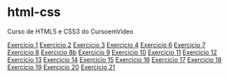 # html-css
Curso de HTML5  e CSS3 do CursoemVideo



<a href="https://joaodoctype123.github.io/html-css/exercicios/ex001">Exercicio 1</a>
<a href="https://joaodoctype123.github.io/html-css/exercicios/ex002">Exercicio 2</a>
<a href="https://joaodoctype123.github.io/html-css/exercicios/ex003">Exercicio 3</a>
<a href="https://joaodoctype123.github.io/html-css/exercicios/ex004">Exercicio 4</a>
<a href="https://joaodoctype123.github.io/html-css/exercicios/ex006">Exercicio 6</a>
<a href="https://joaodoctype123.github.io/html-css/exercicios/ex007">Exercicio 7</a>
<a href="https://joaodoctype123.github.io/html-css/exercicios/ex008">Exercicio 8</a>
<a href="https://joaodoctype123.github.io/html-css/exercicios/ex008b">Exercicio 8b</a>
<a href="https://joaodoctype123.github.io/html-css/exercicios/ex009">Exercicio 9</a>
<a href="https://joaodoctype123.github.io/html-css/exercicios/ex010">Exercicio 10</a>
<a href="https://joaodoctype123.github.io/html-css/exercicios/ex011">Exercicio 11</a>
<a href="https://joaodoctype123.github.io/html-css/exercicios/ex012">Exercicio 12</a>
<a href="https://joaodoctype123.github.io/html-css/exercicios/ex013">Exercicio 13</a>
<a href="https://joaodoctype123.github.io/html-css/exercicios/ex014">Exercicio 14</a>
<a href="https://joaodoctype123.github.io/html-css/exercicios/ex015">Exercicio 15</a>
<a href="https://joaodoctype123.github.io/html-css/exercicios/ex016">Exercicio 16</a>
<a href="https://joaodoctype123.github.io/html-css/exercicios/ex017">Exercicio 17</a>
<a href="https://joaodoctype123.github.io/html-css/exercicios/ex018">Exercicio 18</a>
<a href="https://joaodoctype123.github.io/html-css/exercicios/ex019">Exercicio 19</a>
<a href="https://joaodoctype123.github.io/html-css/exercicios/ex020">Exercicio 20</a>
<a href="https://joaodoctype123.github.io/html-css/exercicios/ex021">Exercicio 21</a>